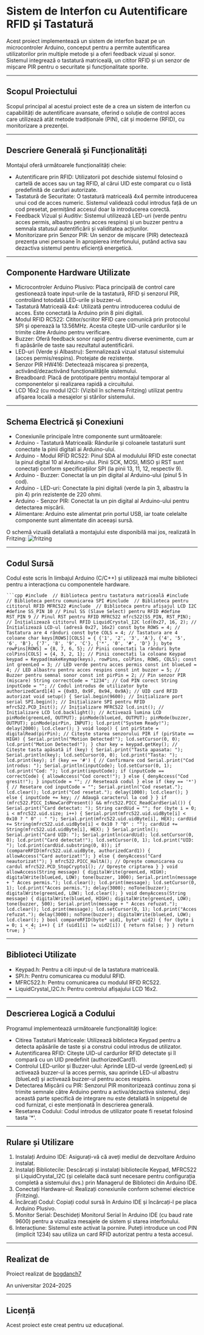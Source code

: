 # Sistem de Interfon cu Autentificare RFID și Tastatură

Acest proiect implementează un sistem de interfon bazat pe un microcontroler Arduino, conceput pentru a permite autentificarea utilizatorilor prin multiple metode și a oferi feedback vizual și sonor. Sistemul integrează o tastatură matriceală, un cititor RFID și un senzor de mișcare PIR pentru o securitate și funcționalitate sporite. 

---

## Scopul Proiectului

Scopul principal al acestui proiect este de a crea un sistem de interfon cu capabilități de autentificare avansate, oferind o soluție de control acces care utilizează atât metode tradiționale (PIN), cât și moderne (RFID), cu monitorizare a prezenței. 

---

## Descriere Generală și Funcționalități

Montajul oferă următoarele funcționalități cheie:
- Autentificare prin RFID: Utilizatorii pot deschide sistemul folosind o cartelă de acces sau un tag RFID, al cărui UID este comparat cu o listă predefinită de carduri autorizate. 
- Tastatură de Securitate: O tastatură matriceală 4x4 permite introducerea unui cod de acces numeric. Sistemul validează codul introdus față de un cod presetat, permițând accesul doar la introducerea corectă. 
- Feedback Vizual și Auditiv: Sistemul utilizează LED-uri (verde pentru acces permis, albastru pentru acces respins) și un buzzer pentru a semnala statusul autentificării și validitatea acțiunilor. 
- Monitorizare prin Senzor PIR: Un senzor de mișcare (PIR) detectează prezența unei persoane în apropierea interfonului, putând activa sau dezactiva sistemul pentru eficiență energetică.

---

## Componente Hardware Utilizate

- Microcontroler Arduino Plusivo: Placa principală de control care gestionează toate input-urile de la tastatură, RFID și senzorul PIR, controlând totodată LED-urile și buzzer-ul. 
- Tastatură Matriceală 4x4: Utilizată pentru introducerea codului de acces. Este conectată la Arduino prin 8 pini digitali. 
- Modul RFID RC522: Cititor/scriitor RFID care comunică prin protocolul SPI și operează la 13.56MHz. Acesta citește UID-urile cardurilor și le trimite către Arduino pentru verificare. 
- Buzzer: Oferă feedback sonor rapid pentru diverse evenimente, cum ar fi apăsările de taste sau rezultatul autentificării. 
- LED-uri (Verde și Albastru): Semnalizează vizual statusul sistemului (acces permis/respins).  Protejate de rezistențe. 
- Senzor PIR HW416: Detectează mișcarea și prezența, activând/dezactivând funcționalitățile sistemului. 
- Breadboard: Placă de prototipare pentru montajul temporar al componentelor și realizarea rapidă a circuitului. 
- LCD 16x2 (cu modul I2C): (Vizibil în schema Fritzing) utilizat pentru afișarea locală a mesajelor și stărilor sistemului. 

---

## Schema Electrică și Conexiuni

- Conexiunile principale între componente sunt următoarele: 
- Arduino - Tastatură Matriceală: Rândurile și coloanele tastaturii sunt conectate la pinii digitali ai Arduino-ului. 
- Arduino - Modul RFID RC522: Pinul SDA al modulului RFID este conectat la pinul digital 10 al Arduino-ului. Pinii SCK, MOSI, MISO și RST sunt conectați conform specificațiilor SPI (la pinii 13, 11, 12, respectiv 9). 
- Arduino - Buzzer: Conectat la un pin digital al Arduino-ului (pinul 5 în cod). 
- Arduino - LED-uri: Conectate la pini digitali (verde la pin 3, albastru la pin 4) prin rezistențe de 220 ohmi. 
- Arduino - Senzor PIR: Conectat la un pin digital al Arduino-ului pentru detectarea mișcării. 
- Alimentare: Arduino este alimentat prin portul USB, iar toate celelalte componente sunt alimentate din aceeași sursă. 

O schemă vizuală detaliată a montajului este disponibilă mai jos, realizată în Fritzing:
![fritzing](https://github.com/user-attachments/assets/d795d6ec-bb5f-4726-afc8-8bc5797bcf3d)

---

## Codul Sursă

Codul este scris în limbajul Arduino (C/C++) și utilizează mai multe biblioteci pentru a interacționa cu componentele hardware.

<pre lang="cpp"><code>```cpp #include <Keypad.h> // Biblioteca pentru tastatura matriceală #include <SPI.h> // Biblioteca pentru comunicarea SPI #include <MFRC522.h> // Biblioteca pentru cititorul RFID MFRC522 #include <LiquidCrystal_I2C.h> // Biblioteca pentru afișajul LCD I2C #define SS_PIN 10 // Pinul SS (Slave Select) pentru RFID #define RST_PIN 9 // Pinul RST pentru RFID MFRC522 mfrc522(SS_PIN, RST_PIN); // Inițializează cititorul RFID LiquidCrystal_I2C lcd(0x27, 16, 2); // Inițializează LCD-ul (adresă 0x27, 16x2) const byte ROWS = 4; // Tastatura are 4 rânduri const byte COLS = 4; // Tastatura are 4 coloane char keys[ROWS][COLS] = { {'1', '2', '3', 'A'}, {'4', '5', '6', 'B'}, {'7', '8', '9', 'C'}, {'*', '0', '#', 'D'} }; byte rowPins[ROWS] = {8, 7, 6, 5}; // Pinii conectați la rânduri byte colPins[COLS] = {4, 3, 2, 1}; // Pinii conectați la coloane Keypad keypad = Keypad(makeKeymap(keys), rowPins, colPins, ROWS, COLS); const int greenLed = 3; // LED verde pentru acces permis const int blueLed = 4; // LED albastru pentru acces respins const int buzzer = 5; // Buzzer pentru semnal sonor const int pirPin = 2; // Pin senzor PIR (mișcare) String correctCode = "1234"; // Cod PIN corect String inputCode = ""; // Codul introdus de utilizator byte authorizedCard1[4] = {0x03, 0x9F, 0x94, 0x9A}; // UID card RFID autorizat void setup() { Serial.begin(9600); // Inițializare port serial SPI.begin(); // Inițializare SPI pentru RFID mfrc522.PCD_Init(); // Inițializare MFRC522 lcd.init(); // Inițializare LCD lcd.backlight(); // Activează lumina LCD pinMode(greenLed, OUTPUT); pinMode(blueLed, OUTPUT); pinMode(buzzer, OUTPUT); pinMode(pirPin, INPUT); lcd.print("System Ready!"); delay(2000); lcd.clear(); } void loop() { int pirState = digitalRead(pirPin); // Citește starea senzorului PIR if (pirState == HIGH) { Serial.println("Motion Detected!"); lcd.setCursor(0, 0); lcd.print("Motion Detected!"); } char key = keypad.getKey(); // Citește tasta apăsată if (key) { Serial.print("Tasta apasata: "); Serial.println(key); lcd.setCursor(0, 0); lcd.print("Tasta: "); lcd.print(key); if (key == '#') { // Confirmare cod Serial.print("Cod introdus: "); Serial.println(inputCode); lcd.setCursor(0, 1); lcd.print("Cod: "); lcd.print(inputCode); if (inputCode == correctCode) { allowAccess("Cod corect!"); } else { denyAccess("Cod gresit!"); } inputCode = ""; // Resetează codul } else if (key == '*') { // Resetare cod inputCode = ""; Serial.println("Cod resetat."); lcd.clear(); lcd.print("Cod resetat."); delay(1000); lcd.clear(); } else { inputCode += key; // Adaugă caracterul la cod } } if (mfrc522.PICC_IsNewCardPresent() && mfrc522.PICC_ReadCardSerial()) { Serial.print("Card detectat: "); String cardUid = ""; for (byte i = 0; i < mfrc522.uid.size; i++) { Serial.print(mfrc522.uid.uidByte[i] < 0x10 ? " 0" : " "); Serial.print(mfrc522.uid.uidByte[i], HEX); cardUid += String(mfrc522.uid.uidByte[i] < 0x10 ? "0" : ""); cardUid += String(mfrc522.uid.uidByte[i], HEX); } Serial.println(); Serial.print("Card UID: "); Serial.println(cardUid); lcd.setCursor(0, 0); lcd.print("Card detectat!"); lcd.setCursor(0, 1); lcd.print("UID: "); lcd.print(cardUid.substring(0, 8)); if (compareRFID(mfrc522.uid.uidByte, authorizedCard1)) { allowAccess("Card autorizat!"); } else { denyAccess("Card neautorizat!"); } mfrc522.PICC_HaltA(); // Oprește comunicarea cu cardul mfrc522.PCD_StopCrypto1(); // Oprește criptarea } } void allowAccess(String message) { digitalWrite(greenLed, HIGH); digitalWrite(blueLed, LOW); tone(buzzer, 1000); Serial.println(message + " Acces permis."); lcd.clear(); lcd.print(message); lcd.setCursor(0, 1); lcd.print("Acces permis."); delay(3000); noTone(buzzer); digitalWrite(greenLed, LOW); lcd.clear(); } void denyAccess(String message) { digitalWrite(blueLed, HIGH); digitalWrite(greenLed, LOW); tone(buzzer, 500); Serial.println(message + " Acces refuzat."); lcd.clear(); lcd.print(message); lcd.setCursor(0, 1); lcd.print("Acces refuzat."); delay(3000); noTone(buzzer); digitalWrite(blueLed, LOW); lcd.clear(); } bool compareRFID(byte* uid1, byte* uid2) { for (byte i = 0; i < 4; i++) { if (uid1[i] != uid2[i]) { return false; } } return true; } ```</code></pre>

---

## Biblioteci Utilizate
- Keypad.h: Pentru a citi input-ul de la tastatura matriceală. 
- SPI.h: Pentru comunicarea cu modulul RFID. 
- MFRC522.h: Pentru comunicarea cu modulul RFID RC522. 
- LiquidCrystal_I2C.h: Pentru controlul afișajului LCD 16x2.

---

## Descrierea Logică a Codului

Programul implementează următoarele funcționalități logice: 

- Citirea Tastaturii Matriceale: Utilizează biblioteca Keypad pentru a detecta apăsările de taste și a construi codul introdus de utilizator. 
- Autentificarea RFID: Citește UID-ul cardurilor RFID detectate și îl compară cu un UID predefinit (authorizedCard1). 
- Controlul LED-urilor și Buzzer-ului: Aprinde LED-ul verde (greenLed) și activează buzzer-ul la acces permis, sau aprinde LED-ul albastru (blueLed) și activează buzzer-ul pentru acces respins. 
- Detectarea Mișcării cu PIR: Senzorul PIR monitorizează continuu zona și trimite semnale către Arduino pentru a activa/dezactiva sistemul, deși această parte specifică de integrare nu este detaliată în snippetul de cod furnizat, ci este menționată în descrierea generală. 
- Resetarea Codului: Codul introdus de utilizator poate fi resetat folosind tasta '*'. 

---

## Rulare și Utilizare

1. Instalați Arduino IDE: Asigurați-vă că aveți mediul de dezvoltare Arduino instalat.
2. Instalați Bibliotecile: Descărcați și instalați bibliotecile Keypad, MFRC522 și LiquidCrystal_I2C (și celelalte dacă sunt necesare pentru configurația completă a sistemului dvs.) prin Managerul de Biblioteci din Arduino IDE. 
3. Conectați Hardware-ul: Realizați conexiunile conform schemei electrice (Fritzing).
4. Încărcați Codul: Copiați codul sursă în Arduino IDE și încărcați-l pe placa Arduino Plusivo.
5. Monitor Serial: Deschideți Monitorul Serial în Arduino IDE (cu baud rate 9600) pentru a vizualiza mesajele de sistem și starea interfonului.
6. Interacțiune: Sistemul este activat la pornire. Puteți introduce un cod PIN (implicit 1234) sau utiliza un card RFID autorizat pentru a testa accesul. 

---

## Realizat de

Proiect realizat de [bogdanch7](https://github.com/bogdanch7)

An universitar 2024–2025

---

## Licență

Acest proiect este creat pentru uz educațional.
